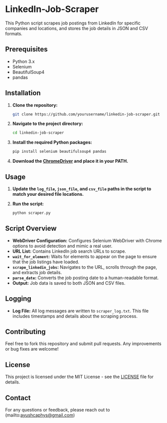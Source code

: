 # LinkedIn-Job-Scraper
This Python script scrapes job postings from LinkedIn for specific companies and locations, and stores the job details in JSON and CSV formats.

## Prerequisites

- Python 3.x
- Selenium
- BeautifulSoup4
- pandas

## Installation

1. **Clone the repository:**

    ```bash
    git clone https://github.com/yourusername/linkedin-job-scraper.git
    ```

2. **Navigate to the project directory:**

    ```bash
    cd linkedin-job-scraper
    ```

3. **Install the required Python packages:**

    ```bash
    pip install selenium beautifulsoup4 pandas
    ```

4. **Download the [ChromeDriver](https://sites.google.com/chromium.org/driver/) and place it in your PATH.**

## Usage

1. **Update the `log_file`, `json_file`, and `csv_file` paths in the script to match your desired file locations.**

2. **Run the script:**

    ```bash
    python scraper.py
    ```

## Script Overview

- **WebDriver Configuration:** Configures Selenium WebDriver with Chrome options to avoid detection and mimic a real user.
- **URL List:** Contains LinkedIn job search URLs to scrape.
- **`wait_for_element`:** Waits for elements to appear on the page to ensure that the job listings have loaded.
- **`scrape_linkedin_jobs`:** Navigates to the URL, scrolls through the page, and extracts job details.
- **`parse_date`:** Converts the job posting date to a human-readable format.
- **Output:** Job data is saved to both JSON and CSV files.

## Logging

- **Log File:** All log messages are written to `scraper_log.txt`. This file includes timestamps and details about the scraping process.

## Contributing

Feel free to fork this repository and submit pull requests. Any improvements or bug fixes are welcome!

## License

This project is licensed under the MIT License - see the [LICENSE](LICENSE) file for details.

## Contact

For any questions or feedback, please reach out to (mailto:ayushcaphys@gmail.com)

